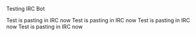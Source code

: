 Testing IRC Bot

Test is pasting in IRC now
Test is pasting in IRC now
Test is pasting in IRC now
Test is pasting in IRC now
